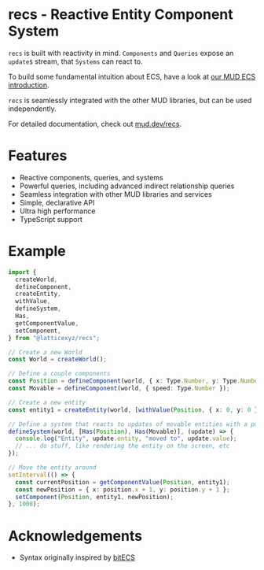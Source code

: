 # recs - Reactive Entity Component System

`recs` is built with reactivity in mind.
`Components` and `Queries` expose an `update$` stream, that `Systems` can react to.

To build some fundamental intuition about ECS, have a look at [our MUD ECS introduction](https://mud.dev/ecs).

`recs` is seamlessly integrated with the other MUD libraries, but can be used independently.

For detailed documentation, check out [mud.dev/recs](https://mud.dev/recs).

# Features

- Reactive components, queries, and systems
- Powerful queries, including advanced indirect relationship queries
- Seamless integration with other MUD libraries and services
- Simple, declarative API
- Ultra high performance
- TypeScript support

# Example

```typescript
import {
  createWorld,
  defineComponent,
  createEntity,
  withValue,
  defineSystem,
  Has,
  getComponentValue,
  setComponent,
} from "@latticexyz/recs";

// Create a new World
const World = createWorld();

// Define a couple components
const Position = defineComponent(world, { x: Type.Number, y: Type.Number });
const Movable = defineComponent(world, { speed: Type.Number });

// Create a new entity
const entity1 = createEntity(world, [withValue(Position, { x: 0, y: 0 }), withValue(Movable, { speed: 10 })]);

// Define a system that reacts to updates of movable entities with a position
defineSystem(world, [Has(Position), Has(Movable)], (update) => {
  console.log("Entity", update.entity, "moved to", update.value);
  // ... do stuff, like rendering the entity on the screen, etc
});

// Move the entity around
setInterval(() => {
  const currentPosition = getComponentValue(Position, entity1);
  const newPosition = { x: position.x + 1, y: position.y + 1 };
  setComponent(Position, entity1, newPosition);
}, 1000);
```

# Acknowledgements

- Syntax originally inspired by [bitECS](https://github.com/NateTheGreatt/bitECS)
